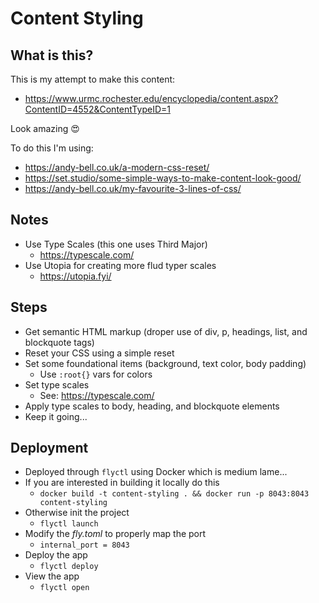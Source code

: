 # Content Styling

## What is this?

This is my attempt to make this content:

- https://www.urmc.rochester.edu/encyclopedia/content.aspx?ContentID=4552&ContentTypeID=1

Look amazing 😍

To do this I'm using:

- https://andy-bell.co.uk/a-modern-css-reset/
- https://set.studio/some-simple-ways-to-make-content-look-good/
- https://andy-bell.co.uk/my-favourite-3-lines-of-css/

## Notes

- Use Type Scales (this one uses Third Major)
    - https://typescale.com/
- Use Utopia for creating more flud typer scales
    - https://utopia.fyi/


## Steps

- Get semantic HTML markup (droper use of div, p, headings, list, and blockquote tags)
- Reset your CSS using a simple reset
- Set some foundational items (background, text color, body padding)
    - Use `:root{}` vars for colors
- Set type scales 
    - See: https://typescale.com/
- Apply type scales to body, heading, and blockquote elements
- Keep it going...

## Deployment

- Deployed through `flyctl` using Docker which is medium lame...
- If you are interested in building it locally do this
    - `docker build -t content-styling . && docker run -p 8043:8043 content-styling`
- Otherwise init the project 
    - `flyctl launch`
- Modify the _fly.toml_ to properly map the port
    - `internal_port = 8043`
- Deploy the app
    - `flyctl deploy`
- View the app
    - `flyctl open`